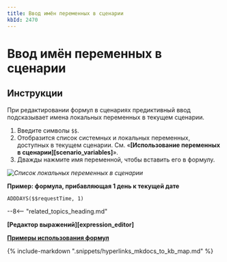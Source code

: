 ```yaml
---
title: Ввод имён переменных в сценарии
kbId: 2470
---
```


# Ввод имён переменных в сценарии

## Инструкции

При редактировании формул в сценариях предиктивный ввод подсказывает имена локальных переменных в текущем сценарии.

1. Введите символы `$$`.
2. Отобразится список системных и локальных переменных, доступных в текущем сценарии. См. «**[Использование переменных в сценарии][scenario_variables]**».
3. Дважды нажмите имя переменной, чтобы вставить его в формулу.

_![Список локальных переменных в сценарии](https://kb.comindware.ru/assets/formula_editor_local_variables.png)_

**Пример: формула, прибавляющая 1 день к текущей дате**

```
ADDDAYS($$requestTime, 1) 
```

--8<-- "related_topics_heading.md"

**[Редактор выражений][expression_editor]**

**[Примеры использования формул](https://kb.comindware.ru/category.php?id=409)**

{% include-markdown ".snippets/hyperlinks_mkdocs_to_kb_map.md" %}
